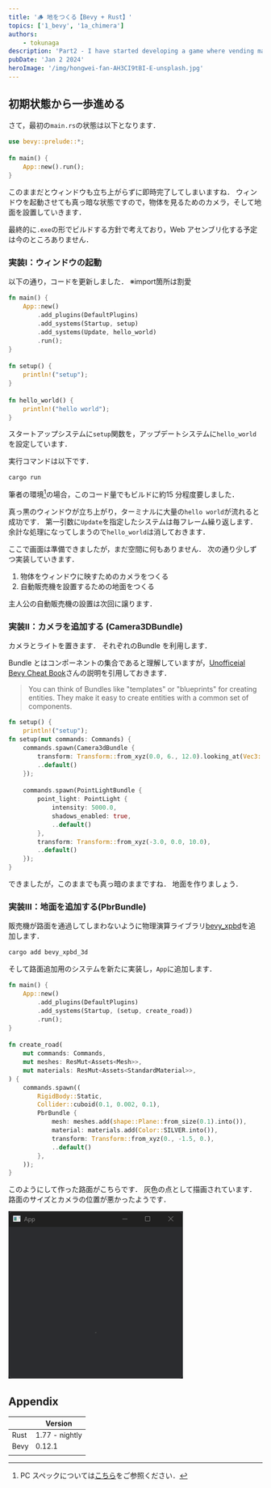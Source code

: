```yaml
---
title: '🪵 地をつくる【Bevy + Rust】'
topics: ['1_bevy', '1a_chimera']
authors:
    - tokunaga
description: 'Part2 - I have started developing a game where vending machines take center stage'
pubDate: 'Jan 2 2024'
heroImage: '/img/hongwei-fan-AH3CI9tBI-E-unsplash.jpg'
---
```


## 初期状態から一歩進める

さて，最初の`main.rs`の状態は以下となります．

```rust title="main.rs"
use bevy::prelude::*;

fn main() {
    App::new().run();
}
```

このままだとウィンドウも立ち上がらずに即時完了してしまいますね．
ウィンドウを起動させても真っ暗な状態ですので，物体を見るためのカメラ，そして地面を設置していきます．

最終的に`.exe`の形でビルドする方針で考えており，Web アセンブリ化する予定は今のところありません．

### 実装Ⅰ：ウィンドウの起動

以下の通り，コードを更新しました．
※import箇所は割愛

```rust ins={3-5, 9-15} title="main.rs" frame="code"
fn main() {
    App::new()
        .add_plugins(DefaultPlugins)
        .add_systems(Startup, setup)
        .add_systems(Update, hello_world)
        .run();
}

fn setup() {
    println!("setup");
}

fn hello_world() {
    println!("hello world");
}
```

スタートアップシステムに`setup`関数を，アップデートシステムに`hello_world`を設定しています．

実行コマンドは以下です．

```sh frame="code"
cargo run
```

筆者の環境[^1]の場合，このコード量でもビルドに約15 分程度要しました．

[^1]: PC スペックについては[こちら](/about)をご参照ください．

真っ黒のウィンドウが立ち上がり，ターミナルに大量の`hello world`が流れると成功です．
第一引数に`Update`を指定したシステムは毎フレーム繰り返します．
余計な処理になってしまうので`hello_world`は消しておきます．

ここで画面は準備できましたが，まだ空間に何もありません．
次の通り少しずつ実装していきます．

1. 物体をウィンドウに映すためのカメラをつくる
2. 自動販売機を設置するための地面をつくる

主人公の自動販売機の設置は次回に譲ります．

### 実装Ⅱ：カメラを追加する (Camera3DBundle)

カメラとライトを置きます．
それぞれのBundle を利用します．

Bundle とはコンポーネントの集合であると理解していますが，[Unofficeial Bevy Cheat Book](https://bevy-cheatbook.github.io/programming/bundle.html)さんの説明を引用しておきます．

> You can think of Bundles like "templates" or "blueprints" for creating entities. They make it easy to create entities with a common set of components.

```rust del={1-2} ins={3-17} title="main.rs > setup" frame="code"
fn setup() {
    println!("setup");
fn setup(mut commands: Commands) {
    commands.spawn(Camera3dBundle {
        transform: Transform::from_xyz(0.0, 6., 12.0).looking_at(Vec3::new(0., 1., 0.), Vec3::Y),
        ..default()
    });

    commands.spawn(PointLightBundle {
        point_light: PointLight {
            intensity: 5000.0,
            shadows_enabled: true,
            ..default()
        },
        transform: Transform::from_xyz(-3.0, 0.0, 10.0),
        ..default()
    });
}
```

できましたが，このままでも真っ暗のままですね．
地面を作りましょう．

### 実装Ⅲ：地面を追加する(PbrBundle)

販売機が路面を通過してしまわないように物理演算ライブラリ[bevy_xpbd](https://github.com/Jondolf/bevy_xpbd)を追加します．

```sh
cargo add bevy_xpbd_3d
```

そして路面追加用のシステムを新たに実装し，`App`に追加します．

```rust ins={4,8-23} title="main.rs" frame="code"
fn main() {
    App::new()
        .add_plugins(DefaultPlugins)
        .add_systems(Startup, (setup, create_road))
        .run();
}

fn create_road(
    mut commands: Commands,
    mut meshes: ResMut<Assets<Mesh>>,
    mut materials: ResMut<Assets<StandardMaterial>>,
) {
    commands.spawn((
        RigidBody::Static,
        Collider::cuboid(0.1, 0.002, 0.1),
        PbrBundle {
            mesh: meshes.add(shape::Plane::from_size(0.1).into()),
            material: materials.add(Color::SILVER.into()),
            transform: Transform::from_xyz(0., -1.5, 0.),
            ..default()
        },
    ));
}
```

このようにして作った路面がこちらです．
灰色の点として描画されています．
路面のサイズとカメラの位置が悪かったようです．

![result of create_road](../../assets/images/20240102/road.png)

## Appendix

|      | Version        |
| ---- | -------------- |
| Rust | 1.77 - nightly |
| Bevy | 0.12.1         |
|      |                |
